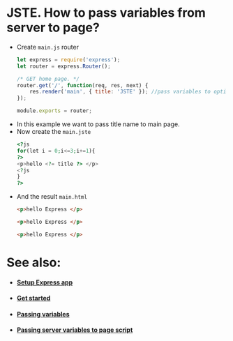 # JSTE. How to pass variables from server to page?

- Create `main.js` router
    ```js
    let express = require('express');
    let router = express.Router();
    
    /* GET home page. */
    router.get('/', function(req, res, next) {
        res.render('main', { title: 'JSTE' }); //pass variables to options
    });
    
    module.exports = router;
    ```
- In this example we want to pass title name to main page.
- Now create the `main.jste`
    ```php
    <?js
    for(let i = 0;i<=3;i+=1){
    ?>
    <p>hello <?= title ?> </p>
    <?js
    }
    ?>
    ```
- And the result `main.html`
    ```html
    <p>hello Express </p>
    
    <p>hello Express </p>
    
    <p>hello Express </p>
    ```

# See also:
- #### [Setup Express app](https://github.com/AlexStrNik/JSTE/blob/master/jste/examples/GetStarted.md)
- #### [Get started](https://github.com/AlexStrNik/JSTE/blob/master/jste/examples/First.md)
- #### [Passing variables](https://github.com/AlexStrNik/JSTE/blob/master/jste/examples/PassVar1.md)
- #### [Passing server variables to page script](https://github.com/AlexStrNik/JSTE/blob/master/jste/examples/PassVar2.md)